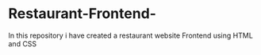 # Restaurant-Frontend-
In this repository i have created a restaurant website Frontend using HTML and CSS
